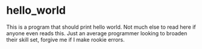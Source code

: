 # hello_world
This is a program that should print hello world. Not much else to read here if anyone even reads this.
Just an average programmer looking to broaden their skill set, forgive me if I make rookie errors.
